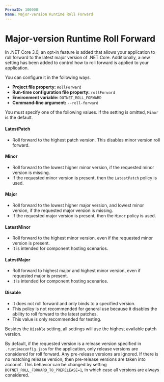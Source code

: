 ```yaml
---
PermaID: 100008
Name: Major-version Runtime Roll Forward
---
```


# Major-version Runtime Roll Forward

In .NET Core 3.0, an opt-in feature is added that allows your application to roll forward to the latest major version of .NET Core. Additionally, a new setting has been added to control how to roll forward is applied to your application. 

You can configure it in the following ways.

 - **Project file property:** `RollForward`
 - **Run-time configuration file property:** `rollForward`
 - **Environment variable:** `DOTNET_ROLL_FORWARD`
 - **Command-line argument:** `--roll-forward`

You must specify one of the following values. If the setting is omitted, `Minor` is the default.

#### LatestPatch

 - Roll forward to the highest patch version. This disables minor version roll forward.

#### Minor

 - Roll forward to the lowest higher minor version, if the requested minor version is missing. 
 - If the requested minor version is present, then the `LatestPatch` policy is used.

#### Major

 - Roll forward to the lowest higher major version, and lowest minor version, if the requested major version is missing. 
 - If the requested major version is present, then the `Minor` policy is used.

#### LatestMinor

 - Roll forward to the highest minor version, even if the requested minor version is present. 
 - It is intended for component hosting scenarios.

#### LatestMajor

 - Roll forward to highest major and highest minor version, even if requested major is present. 
 - It is intended for component hosting scenarios.

#### Disable

 - It does not roll forward and only binds to a specified version. 
 - This policy is not recommended for general use because it disables the ability to roll forward to the latest patches. 
 - This value is only recommended for testing.

Besides the `Disable` setting, all settings will use the highest available patch version.

By default, if the requested version is a release version specified in `.runtimeconfig.json` for the application, only release versions are considered for roll forward. Any pre-release versions are ignored. If there is no matching release version, then pre-release versions are taken into account. This behavior can be changed by setting `DOTNET_ROLL_FORWARD_TO_PRERELEASE=1`, in which case all versions are always considered.
